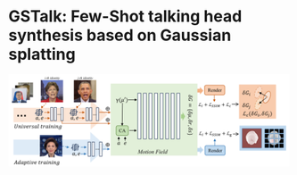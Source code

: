 # GSTalk: Few-Shot talking head synthesis based on Gaussian splatting

<img src="./assets/main.png" alt="image" style="zoom:85%;" />
